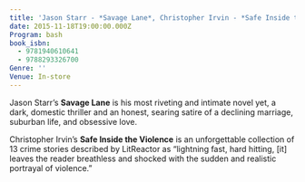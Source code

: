 ```yaml
---
title: 'Jason Starr - *Savage Lane*, Christopher Irvin - *Safe Inside the Violence*'
date: 2015-11-18T19:00:00.000Z
Program: bash
book_isbn:
  - 9781940610641
  - 9788293326700
Genre: ''
Venue: In-store
---
```


Jason Starr’s **Savage Lane** is his most riveting and intimate novel yet, a dark, domestic thriller and an honest, searing satire of a declining marriage, suburban life, and obsessive love.

Christopher Irvin’s **Safe Inside the Violence** is an unforgettable collection of 13 crime stories described by LitReactor as “lightning fast, hard hitting, [it] leaves the reader breathless and shocked with the sudden and realistic portrayal of violence.”
